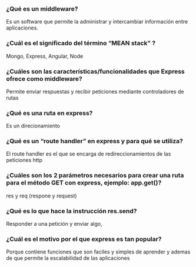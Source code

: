 ### ¿Qué es un middleware? 

Es un software que permite la administrar y intercambiar información entre aplicaciones.

### ¿Cuál es el significado del término “MEAN stack” ?

Mongo, Express, Angular, Node

### ¿Cuáles son las características/funcionalidades que Express ofrece como middleware?

Permite enviar respuestas y recibir peticiones mediante controladores de rutas

### ¿Qué es una ruta en express?

Es un direcionamiento

### ¿Qué es un “route handler” en express y para qué se utiliza?

El route handler es el que se encarga de redireccionamientos de las peticiones http

### ¿Cuáles son los 2 parámetros necesarios para crear una ruta para el método GET con express, ejemplo: app.get()?

res y req (respone y request)

### ¿Qué es lo que hace la instrucción res.send?

 Responder a una petición y enviar algo,

### ¿Cuál es el motivo por el que express es tan popular?

Porque contiene funciones que son faciles y simples de aprender y ademas de que permite la escalabilidad de las aplicaciones

